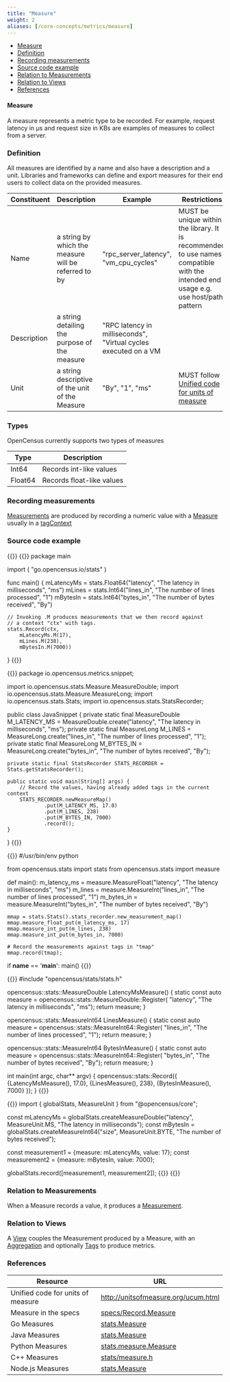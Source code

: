```yaml
---
title: "Measure"
weight: 2
aliases: [/core-concepts/metrics/measure]
---
```


- [Measure](#measure)
- [Definition](#definition)
- [Recording measurements](#recording-measurements)
- [Source code example](#source-code-example)
- [Relation to Measurements](#relation-to-measurements)
- [Relation to Views](#relation-to-views)
- [References](#references)

#### Measure

A measure represents a metric type to be recorded. For example, request latency
in µs and request size in KBs are examples of measures to collect from a server.

### Definition
All measures are identified by a name and also have a description and a unit.
Libraries and frameworks can define and export measures for their end users to
collect data on the provided measures.  

Constituent|Description|Example|Restrictions
---|---|---|---
Name|a string by which the measure will be referred to by|"rpc_server_latency", "vm_cpu_cycles"|MUST be unique within the library. It is recommended to use names compatible with the intended end usage e.g. use host/path pattern
Description|a string detailing the purpose of the measure|"RPC latency in milliseconds", "Virtual cycles executed on a VM|
Unit|a string descriptive of the unit of the Measure|"By", "1", "ms"|MUST follow [Unified code for units of </br> measure](http://unitsofmeasure.org/ucum.html)

### Types
OpenCensus currently supports two types of measures

Type|Description
---|---
Int64|Records int-like values
Float64|Records float-like values

### Recording measurements
[Measurements](/stats/measurement) are produced by recording a numeric value with a [Measure](#measure) usually in a [tagContext](/tag)

### Source code example

{{<tabs Go Java Python CplusPlus NodeJS>}}
{{<highlight go>}}
package main

import (
	"go.opencensus.io/stats"
)

func main() {
	mLatencyMs = stats.Float64("latency", "The latency in milliseconds", "ms")
	mLines = stats.Int64("lines_in", "The number of lines processed", "1")
	mBytesIn = stats.Int64("bytes_in", "The number of bytes received", "By")

	// Invoking .M produces measurements that we then record against
	// a context "ctx" with tags.
	stats.Record(ctx,
		mLatencyMs.M(17),
		mLines.M(238),
		mBytesIn.M(7000))
}
{{</highlight>}}

{{<highlight java>}}
package io.opencensus.metrics.snippet;

import io.opencensus.stats.Measure.MeasureDouble;
import io.opencensus.stats.Measure.MeasureLong;
import io.opencensus.stats.Stats;
import io.opencensus.stats.StatsRecorder;

public class JavaSnippet {
    private static final MeasureDouble M_LATENCY_MS = MeasureDouble.create("latency", "The latency in milliseconds", "ms");
    private static final MeasureLong M_LINES = MeasureLong.create("lines_in", "The number of lines processed", "1");
    private static final MeasureLong M_BYTES_IN = MeasureLong.create("bytes_in", "The number of bytes received", "By");

    private static final StatsRecorder STATS_RECORDER = Stats.getStatsRecorder();

    public static void main(String[] args) {
        // Record the values, having already added tags in the current context
        STATS_RECORDER.newMeasureMap()
                .put(M_LATENCY_MS, 17.0)
                .put(M_LINES, 238)
                .put(M_BYTES_IN, 7000)
                .record();
    }
}
{{</highlight>}}

{{<highlight python>}}
#/usr/bin/env python

from opencensus.stats import stats
from opencensus.stats import measure

def main():
    m_latency_ms = measure.MeasureFloat("latency", "The latency in milliseconds", "ms")
    m_lines = measure.MeasureInt("lines_in", "The number of lines processed", "1")
    m_bytes_in = measure.MeasureInt("bytes_in", "The number of bytes received", "By")

    mmap = stats.Stats().stats_recorder.new_measurement_map()
    mmap.measure_float_put(m_latency_ms, 17)
    mmap.measure_int_put(m_lines, 238)
    mmap.measure_int_put(m_bytes_in, 7000)

    # Record the measurements against tags in "tmap"
    mmap.record(tmap);

if __name__ == '__main__':
    main()
{{</highlight>}}

{{<highlight cpp>}}
#include "opencensus/stats/stats.h"

opencensus::stats::MeasureDouble LatencyMsMeasure() {
    static const auto measure = opencensus::stats::MeasureDouble::Register(
            "latency", "The latency in milliseconds", "ms");
    return measure;
}

opencensus::stats::MeasureInt64 LinesMeasure() {
    static const auto measure = opencensus::stats::MeasureInt64::Register(
            "lines_in", "The number of lines processed", "1");
    return measure;
}

opencensus::stats::MeasureInt64 BytesInMeasure() {
    static const auto measure = opencensus::stats::MeasureInt64::Register(
            "bytes_in", "The number of bytes received", "By");
    return measure;
}

int main(int argc, char** argv) {
    opencensus::stats::Record({
            {LatencyMsMeasure(), 17.0},
            {LinesMeasure(), 238},
            {BytesInMeasure(), 7000}
    });
}
{{</highlight>}}

{{<highlight js>}}
import { globalStats, MeasureUnit } from "@opencensus/core";

const mLatencyMs = globalStats.createMeasureDouble("latency", MeasureUnit.MS, "The latency in milliseconds");
const mBytesIn = globalStats.createMeasureInt64("size", MeasureUnit.BYTE, "The number of bytes received");

const measurement1 = {measure: mLatencyMs, value: 17};
const measurement2 = {measure: mBytesIn, value: 7000};

globalStats.record([measurement1, measurement2]);
{{</highlight>}}
{{</tabs>}}

### Relation to Measurements
When a Measure records a value, it produces a [Measurement](/stats/measurement).

### Relation to Views
A [View](/stats/view) couples the Measurement produced by a Measure, with an [Aggregation](/stats/view#aggregation) and optionally [Tags](/tag) to produce metrics.

### References

Resource|URL
---|---
Unified code for units of measure|http://unitsofmeasure.org/ucum.html
Measure in the specs|[specs/Record.Measure](https://github.com/census-instrumentation/opencensus-specs/blob/master/stats/Record.md#measure)
Go Measures|[stats.Measure](https://godoc.org/go.opencensus.io/stats#Measure)
Java Measures|[stats.Measure](https://static.javadoc.io/io.opencensus/opencensus-api/0.16.1/io/opencensus/stats/Measure.html)
Python Measures|[stats.measure.Measure](https://github.com/census-instrumentation/opencensus-python/blob/fc42d70f0c9f423b22d0d6a55cc1ffb0e3e478c8/opencensus/stats/measure.py#L51-L60)
C++ Measures|[stats/measure.h](https://github.com/census-instrumentation/opencensus-cpp/blob/c5e59c48a3c40a7da737391797423b88e93fd4bb/opencensus/stats/measure.h#L33-L122)
Node.js Measures|[stats.Measure](https://github.com/census-instrumentation/opencensus-node/blob/master/packages/opencensus-core/src/stats/types.ts)
